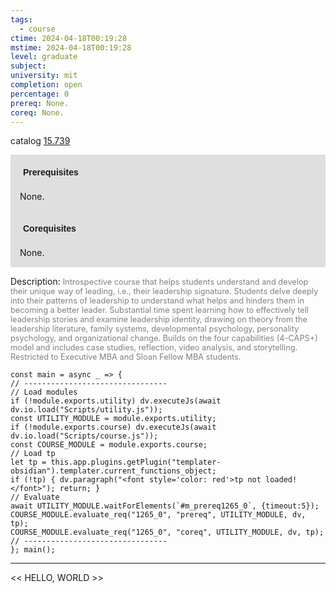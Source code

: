 ```yaml
---
tags:
  - course
ctime: 2024-04-18T00:19:28
mstime: 2024-04-18T00:19:28
level: graduate
subject: 
university: mit
completion: open
percentage: 0
prereq: None.
coreq: None.
---
```


catalog [15.739](http://student.mit.edu/catalog/m15c.html#15.739)

<span style="display: block; padding: 15px; background-color: rgb(100, 100, 100, 0.2);"><font id="m_prereq1265_0" style="display: block; font-family: Arial, sans-serif; font-weight: bold; padding: 5px">Prerequisites</font><br><span id="prereq1265_0">None.</span></span>
<span style="display: block; padding: 15px; background-color: rgb(100, 100, 100, 0.2);"><font id="m_coreq1265_0" style="display: block; font-family: Arial, sans-serif; font-weight: bold; padding: 5px">Corequisites</font><br><span id="coreq1265_0">None.</span></span>

<font style="">Description:</font>
<font style="color: grey; font-size: 0.8rem;">Introspective course that helps students understand and develop their unique way of leading, i.e., their leadership signature. Students delve deeply into their patterns of leadership to understand what helps and hinders them in becoming a better leader. Substantial time spent learning how to effectively tell leadership stories and examine leadership identity, drawing on theory from the leadership literature, family systems, developmental psychology, personality psychology, and organizational change. Builds on the four capabilities (4-CAPS+) model and includes case studies, reflection, video analysis, and storytelling. Restricted to Executive MBA and Sloan Fellow MBA students.</font>

```dataviewjs
const main = async _ => {
// --------------------------------
// Load modules
if (!module.exports.utility) dv.executeJs(await dv.io.load("Scripts/utility.js"));
const UTILITY_MODULE = module.exports.utility;
if (!module.exports.course) dv.executeJs(await dv.io.load("Scripts/course.js"));
const COURSE_MODULE = module.exports.course;
// Load tp
let tp = this.app.plugins.getPlugin("templater-obsidian").templater.current_functions_object;
if (!tp) { dv.paragraph("<font style='color: red'>tp not loaded!</font>"); return; }
// Evaluate
await UTILITY_MODULE.waitForElements(`#m_prereq1265_0`, {timeout:5});
COURSE_MODULE.evaluate_req("1265_0", "prereq", UTILITY_MODULE, dv, tp);
COURSE_MODULE.evaluate_req("1265_0", "coreq", UTILITY_MODULE, dv, tp);
// --------------------------------
}; main();
```

---

<< HELLO, WORLD >>
